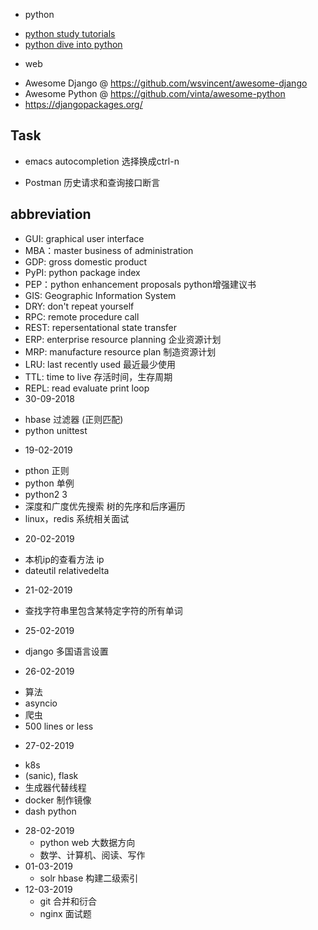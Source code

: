 - python
 * [python study tutorials ](https://medium.mybridge.co/python-top-45-tutorials-for-the-past-year-v-2018-1b4d46c9e857)
 * [python dive into python](https://woodpecker.org.cn/diveintopython/)

 - web
  * Awesome Django @ https://github.com/wsvincent/awesome-django
  * Awesome Python @ https://github.com/vinta/awesome-python
  * https://djangopackages.org/



## Task
- emacs autocompletion 选择换成ctrl-n

- Postman 历史请求和查询接口断言

## abbreviation
- GUI: graphical user interface
- MBA：master business of administration
- GDP: gross domestic product
- PyPI: python package index
- PEP：python enhancement proposals python增强建议书
- GIS: Geographic Information System
- DRY: don't repeat yourself
- RPC: remote procedure call
- REST: repersentational state transfer
- ERP: enterprise resource planning 企业资源计划
- MRP: manufacture resource plan 制造资源计划
- LRU: last recently used 最近最少使用
- TTL: time to live 存活时间，生存周期
- REPL: read evaluate print loop
- 30-09-2018
 * hbase 过滤器 (正则匹配)
 * python unittest
- 19-02-2019
 * pthon 正则
 * python 单例
 * python2 3
 * 深度和广度优先搜索 树的先序和后序遍历
 * linux，redis 系统相关面试
- 20-02-2019
 * 本机ip的查看方法 ip
 * dateutil relativedelta
- 21-02-2019
 * 查找字符串里包含某特定字符的所有单词
- 25-02-2019
 * django 多国语言设置
- 26-02-2019
 * 算法
 * asyncio
 * 爬虫
 * 500 lines or less
- 27-02-2019
 * k8s
 * (sanic), flask
 * 生成器代替线程
 * docker 制作镜像
 * dash python
- 28-02-2019
  * python web 大数据方向
  * 数学、计算机、阅读、写作
- 01-03-2019
  * solr hbase 构建二级索引
- 12-03-2019
  * git 合并和衍合
  * nginx 面试题
